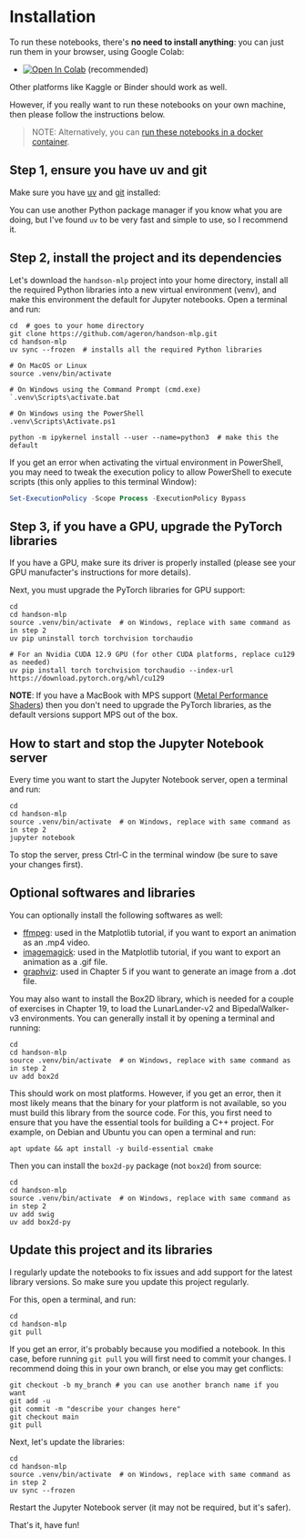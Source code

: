 # Installation

To run these notebooks, there's **no need to install anything**: you can just run them in your browser, using Google Colab:

- <a href="https://colab.research.google.com/github/ageron/handson-mlp/blob/main/" target="_parent"><img src="https://colab.research.google.com/assets/colab-badge.svg" alt="Open In Colab"/></a> (recommended)

Other platforms like Kaggle or Binder should work as well.

However, if you really want to run these notebooks on your own machine, then please follow the instructions below.

> NOTE: Alternatively, you can [run these notebooks in a docker container](https://github.com/ageron/handson-mlp/blob/main/docker/README.md).

## Step 1, ensure you have uv and git
Make sure you have [uv](https://docs.astral.sh/uv/getting-started/installation) and [git](https://git-scm.com/downloads) installed:

You can use another Python package manager if you know what you are doing, but I've found `uv` to be very fast and simple to use, so I recommend it.

## Step 2, install the project and its dependencies
Let's download the `handson-mlp` project into your home directory, install all the required Python libraries into a new virtual environment (venv), and make this environment the default for Jupyter notebooks. Open a terminal and run:

```shell
cd  # goes to your home directory
git clone https://github.com/ageron/handson-mlp.git
cd handson-mlp
uv sync --frozen  # installs all the required Python libraries

# On MacOS or Linux
source .venv/bin/activate

# On Windows using the Command Prompt (cmd.exe)
`.venv\Scripts\activate.bat

# On Windows using the PowerShell
.venv\Scripts\Activate.ps1

python -m ipykernel install --user --name=python3  # make this the default
```

If you get an error when activating the virtual environment in PowerShell, you may need to tweak the execution policy to allow PowerShell to execute scripts (this only applies to this terminal Window):
 
```powershell
Set-ExecutionPolicy -Scope Process -ExecutionPolicy Bypass
```

## Step 3, if you have a GPU, upgrade the PyTorch libraries
If you have a GPU, make sure its driver is properly installed (please see your GPU manufacter's instructions for more details).

Next, you must upgrade the PyTorch libraries for GPU support:

```shell
cd
cd handson-mlp
source .venv/bin/activate  # on Windows, replace with same command as in step 2
uv pip uninstall torch torchvision torchaudio

# For an Nvidia CUDA 12.9 GPU (for other CUDA platforms, replace cu129 as needed)
uv pip install torch torchvision torchaudio --index-url https://download.pytorch.org/whl/cu129
```

**NOTE**: If you have a MacBook with MPS support ([Metal Performance Shaders](https://developer.apple.com/documentation/metalperformanceshaders)) then you don't need to upgrade the PyTorch libraries, as the default versions support MPS out of the box.

## How to start and stop the Jupyter Notebook server
Every time you want to start the Jupyter Notebook server, open a terminal and run:

```shell
cd
cd handson-mlp
source .venv/bin/activate  # on Windows, replace with same command as in step 2
jupyter notebook
```

To stop the server, press Ctrl-C in the terminal window (be sure to save your changes first).


## Optional softwares and libraries

You can optionally install the following softwares as well:

* [ffmpeg](https://www.ffmpeg.org/download.html): used in the Matplotlib tutorial, if you want to export an animation as an .mp4 video.
* [imagemagick](https://imagemagick.org/): used in the Matplotlib tutorial, if you want to export an animation as a .gif file.
* [graphviz](https://graphviz.org/): used in Chapter 5 if you want to generate an image from a .dot file.

You may also want to install the Box2D library, which is needed for a couple of exercises in Chapter 19, to load the LunarLander-v2 and BipedalWalker-v3 environments. You can generally install it by opening a terminal and running:

```shell
cd
cd handson-mlp
source .venv/bin/activate  # on Windows, replace with same command as in step 2
uv add box2d
```

This should work on most platforms. However, if you get an error, then it most likely means that the binary for your platform is not available, so you must build this library from the source code. For this, you first need to ensure that you have the essential tools for building a C++ project. For example, on Debian and Ubuntu you can open a terminal and run:

```shell
apt update && apt install -y build-essential cmake
```

Then you can install the `box2d-py` package (not `box2d`) from source:

```shell
cd
cd handson-mlp
source .venv/bin/activate  # on Windows, replace with same command as in step 2
uv add swig
uv add box2d-py
```

## Update this project and its libraries

I regularly update the notebooks to fix issues and add support for the latest library versions. So make sure you update this project regularly.

For this, open a terminal, and run:

```shell
cd
cd handson-mlp
git pull
```

If you get an error, it's probably because you modified a notebook. In this case, before running `git pull` you will first need to commit your changes. I recommend doing this in your own branch, or else you may get conflicts:

```shell
git checkout -b my_branch # you can use another branch name if you want
git add -u
git commit -m "describe your changes here"
git checkout main
git pull
```

Next, let's update the libraries:

```shell
cd
cd handson-mlp
source .venv/bin/activate  # on Windows, replace with same command as in step 2
uv sync --frozen
```

Restart the Jupyter Notebook server (it may not be required, but it's safer).

That's it, have fun!
